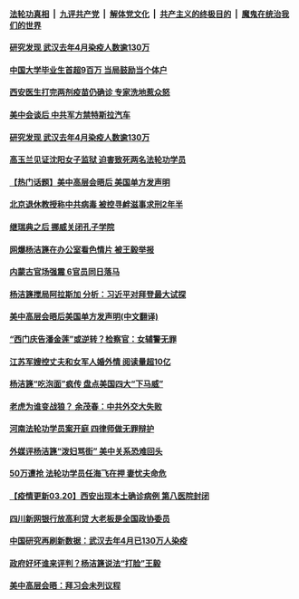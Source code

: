 

####  [法轮功真相](../../../../basic/blob/master/README.md?t=03210731) &nbsp;|&nbsp; [九评共产党](../../../../9ping.md/blob/master/README.md?t=03210731) &nbsp;|&nbsp; [解体党文化](../../../../jtdwh.md/blob/master/README.md?t=03210731)  &nbsp;|&nbsp; [共产主义的终极目的](../../../../gczydzjmd.md/blob/master/README.md?t=03210731) &nbsp;|&nbsp; [魔鬼在统治我们的世界](../../../../mgztzwmdsj.md/blob/master/README.md?t=03210731) 

#### [研究发现 武汉去年4月染疫人数逾130万](../pages/prog204/a103077997.md?t=03210731) 

#### [中国大学毕业生首超9百万 当局鼓励当个体户](../pages/prog204/a103077956.md?t=03210731) 

#### [西安医生打完两剂疫苗仍确诊 专家洗地惹众怒](../pages/prog204/a103077927.md?t=03210731) 


#### [美中会谈后 中共军方禁特斯拉汽车](../pages/prog204/a103077741.md?t=03210731) 

#### [研究发现 武汉去年4月染疫人数逾130万](../pages/prog204/a103077804.md?t=03210731) 

#### [高玉兰见证沈阳女子监狱 迫害致死两名法轮功学员](../pages/prog204/a103077588.md?t=03210731) 

#### [【热门话题】美中高层会晤后 美国单方发声明](../pages/prog204/a103077715.md?t=03210731) 

#### [北京退休教授称中共病毒 被控寻衅滋事求刑2年半](../pages/prog204/a103077694.md?t=03210731) 

#### [继瑞典之后 挪威关闭孔子学院](../pages/prog204/a103077658.md?t=03210731) 

#### [网爆杨洁篪在办公室看色情片 被王毅举报](../pages/prog204/a103077591.md?t=03210731) 

#### [内蒙古官场强震 6官员同日落马](../pages/prog204/a103077618.md?t=03210731) 

#### [杨洁篪搅局阿拉斯加 分析：习近平对拜登最大试探](../pages/prog204/a103077611.md?t=03210731) 

#### [美中高层会晤后美国单方发声明(中文翻译)](../pages/prog204/a103077594.md?t=03210731) 

#### [“西门庆告潘金莲”或逆转？检察官：女辅警无罪](../pages/prog204/a103077583.md?t=03210731) 

#### [江苏军嫂控丈夫和女军人婚外情 阅读量超10亿](../pages/prog204/a103077571.md?t=03210731) 

#### [杨洁篪“吃泡面”疯传 盘点美国四大“下马威”](../pages/prog204/a103077554.md?t=03210731) 

#### [老虎为谁变战狼？ 余茂春：中共外交大失败](../pages/prog204/a103077519.md?t=03210731) 

#### [河南法轮功学员案开庭 四律师做无罪辩护](../pages/prog204/a103077535.md?t=03210731) 

#### [外媒评杨洁篪“泼妇骂街” 美中关系恐难回头](../pages/prog204/a103077517.md?t=03210731) 

#### [50万遭抢 法轮功学员任海飞在押 妻忧夫命危](../pages/prog204/a103077520.md?t=03210731) 


#### [【疫情更新03.20】西安出现本土确诊病例 第八医院封闭](../pages/prog204/a103059205.md?t=03210731) 

#### [四川新网银行放高利贷 大老板是全国政协委员](../pages/prog204/a103077390.md?t=03210731) 



#### [中国研究再刷新数据：武汉去年4月已130万人染疫](../pages/prog204/a103077318.md?t=03210731) 

#### [政府好坏谁来评判？杨洁篪说法“打脸”王毅](../pages/prog204/a103077295.md?t=03210731) 

#### [美中高层会晤：拜习会未列议程](../pages/prog204/a103077269.md?t=03210731) 

